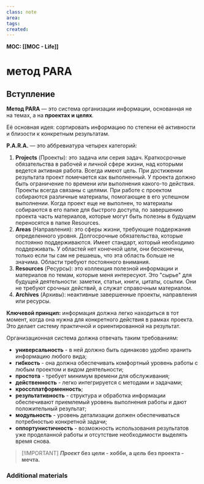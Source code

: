 ```yaml
---
class: note
area:
tags:
created:
---
```

**MOC: [[MOC - Life]]**

# метод PARA

## Вступление

**Метод PARA** — это система организации информации, основанная не на темах, а на **проектах и целях**.

Её основная идея: сортировать информацию по степени её активности и близости к конкретным результатам.

**P.A.R.A.** — это аббревиатура четырех категорий:

1.  **Projects** (Проекты): это задача или серия задач. Краткосрочные обязательства в рабочей и личной сфере жизни, над которыми ведется активная работа. Всегда имеют цель. При достижении результата проект помечается как выполненный. У проекта должно быть ограничение по времени или выполнения какого-то действия.  Проекты всегда связаны с целями. При работе с проектом собираются различные материалы, помогающие в его успешном выполнении. Когда проект еще не выполнен, то материалы собираются в его папке для быстрого доступа, по завершению проекта часть материалов, которые могут быть полезны в будущем переносятся в папке Resources.
2.  **Areas** (Направления): это сферы жизни, требующие поддержания определенного уровня. Долгосрочные обязательства, которые постоянно поддерживаются. Имеет стандарт, который необходимо поддерживать. У областей нет конечной цели, они бесконечны, только если ты сам не решаешь, что эта область больше не значима. Области требуют постоянного внимания.
3.  **Resources** (Ресурсы): это коллекция полезной информации и материалов по темам, которые меня интересуют. Это "сырье" для будущей деятельности: заметки, статьи, книги, цитаты, ссылки. Они не требуют срочных действий, а служат справочным материалом.
4.  **Archives** (Архивы): неактивные завершенные проекты, направления или ресурсы.

**Ключевой принцип:** информация должна легко находиться в тот момент, когда она нужна для конкретного действия в рамках проекта. Это делает систему практичной и ориентированной на результат.

Организационная система должна отвечать таким требованиям:
- **универсальность** - в ней должно быть одинаково удобно хранить информацию любого вида;
- **гибкость** - она должна обеспечивать комфортный уровень работы с любым проектом и видом деятельности;
- **простота** - требует минимум времени для обслуживания;
- **действенность** - легко интегрируется с методами и задачами;
- **кроссплатформенность**;
- **результативность** - структура и обработка информации обеспечивают приемлемый уровень выполнения работы и дают положительный результат;
- **модульность** - уровень детализации должен обеспечиваться потребностью конкретной задачи;
- **оппортунистичность** - возможность использования результатов уже проделанной работы и отсутствие необходимости выделять время снова.

> [!IMPORTANT] **_Проект_ без цели - хобби, а _цель_ без проекта - мечта.**






### Additional materials